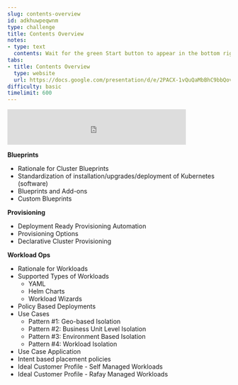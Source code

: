```yaml
---
slug: contents-overview
id: adkhuwpeqwnm
type: challenge
title: Contents Overview
notes:
- type: text
  contents: Wait for the green Start button to appear in the bottom right corner.
tabs:
- title: Contents Overview
  type: website
  url: https://docs.google.com/presentation/d/e/2PACX-1vQuQaMbBhC9bbQov5hby4dlSCe-va-5zwjSdkJZTOWehp23RDA2Q_uvJgOo9RlQJg/embed?start=false&loop=false&delayms=3000
difficulty: basic
timelimit: 600
---
```


<iframe style="position: relative; height: 80px; width: 80%;" src="https://drive.google.com/file/d/1CxZ5I5arRBtGipl4EUmKq7ZD0p7O7st7/preview" title="Mp3 player" frameborder="0" allow="accelerometer; autoplay; clipboard-write; encrypted-media; gyroscope; picture-in-picture" allowfullscreen></iframe>

**Blueprints**

* Rationale for Cluster Blueprints
* Standardization of installation/upgrades/deployment of Kubernetes (software)
* Blueprints and Add-ons
* Custom Blueprints

**Provisioning**

* Deployment Ready Provisioning Automation
* Provisioning Options
* Declarative Cluster Provisioning

**Workload Ops**

* Rationale for Workloads
* Supported Types of Workloads
  - YAML
  - Helm Charts
  - Workload Wizards
* Policy Based Deployments
* Use Cases
  - Pattern #1: Geo-based Isolation
  - Pattern #2: Business Unit Level Isolation
  - Pattern #3: Environment Based Isolation
  - Pattern #4: Workload Isolation
* Use Case Application
* Intent based placement policies
* Ideal Customer Profile - Self Managed Workloads
* Ideal Customer Profile - Rafay Managed Workloads
